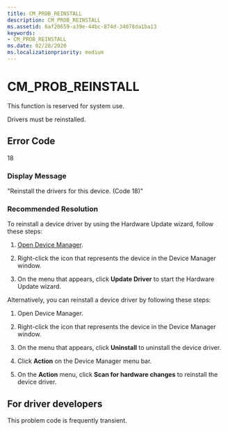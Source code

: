 ```yaml
---
title: CM_PROB_REINSTALL
description: CM_PROB_REINSTALL
ms.assetid: 6af20659-a39e-44bc-874d-34078da1ba13
keywords:
- CM_PROB_REINSTALL
ms.date: 02/28/2020
ms.localizationpriority: medium
---
```


# CM_PROB_REINSTALL

This function is reserved for system use.

Drivers must be reinstalled.

## Error Code

18

### Display Message

"Reinstall the drivers for this device. (Code 18)"

### Recommended Resolution

To reinstall a device driver by using the Hardware Update wizard, follow these steps:

1. [Open Device Manager](using-device-manager.md).

2. Right-click the icon that represents the device in the Device Manager window.

3. On the menu that appears, click **Update Driver** to start the Hardware Update wizard.

Alternatively, you can reinstall a device driver by following these steps:

1. Open Device Manager.

2. Right-click the icon that represents the device in the Device Manager window.

3. On the menu that appears, click **Uninstall** to uninstall the device driver.

4. Click **Action** on the Device Manager menu bar.

5. On the **Action** menu, click **Scan for hardware changes** to reinstall the device driver.

## For driver developers

This problem code is frequently transient.
